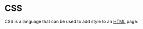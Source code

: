 # CSS

CSS is a language that can be used to add style to an [HTML](/wiki/HTML) page.

      
      
      
      
      
